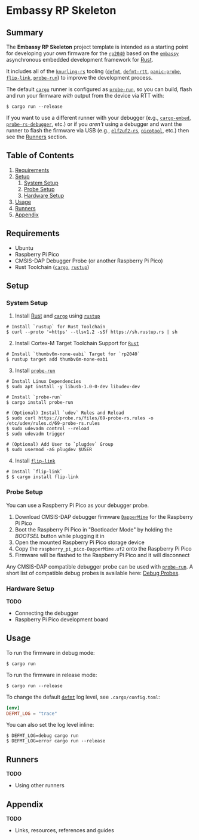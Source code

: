 # Embassy RP Skeleton
## Summary
The **Embassy RP Skeleton** project template is intended as a starting point for developing your own firmware for the
[`rp2040`][1] based on the [`embassy`][2] asynchronous embedded development framework for [Rust][12].

It includes all of the [`knurling-rs`][3] tooling ([`defmt`][4], [`defmt-rtt`][4], [`panic-probe`][4], [`flip-link`][5],
[`probe-run`][6]) to improve the development process.

The default [`cargo`][7] runner is configured as [`probe-run`][6], so you can build, flash and run your firmware _with_
output from the device via RTT with:

```shell
$ cargo run --release
```

If you want to use a different runner with your debugger (e.g., [`cargo-embed`][8], [`probe-rs-debugger`][9], etc.) or
if you _aren't_ using a debugger and want the runner to flash the firmware via USB (e.g., [`elf2uf2-rs`][10],
[`picotool`][11], etc.) then see the [Runners](#runners) section.

## Table of Contents
1. [Requirements](#requirements)
2. [Setup](#setup)
    1. [System Setup](#system-setup)
    2. [Probe Setup](#probe-setup)
    3. [Hardware Setup](#hardware-setup)
3. [Usage](#usage)
4. [Runners](#runners)
5. [Appendix](#appendix)

## Requirements
* Ubuntu
* Raspberry Pi Pico
* CMSIS-DAP Debugger Probe (or another Raspberry Pi Pico)
* Rust Toolchain ([`cargo`][7], [`rustup`][13])

## Setup
### System Setup
1. Install [Rust][12] and [`cargo`][7] using [`rustup`][13]
```shell
# Install `rustup` for Rust Toolchain
$ curl --proto '=https' --tlsv1.2 -sSf https://sh.rustup.rs | sh
```

2. Install Cortex-M Target Toolchain Support for [`Rust`][12]
```shell
# Install `thumbv6m-none-eabi` Target for `rp2040`
$ rustup target add thumbv6m-none-eabi
```

3. Install [`probe-run`][6]
```shell
# Install Linux Dependencies
$ sudo apt install -y libusb-1.0-0-dev libudev-dev

# Install `probe-run`
$ cargo install probe-run

# (Optional) Install `udev` Rules and Reload
$ sudo curl https://probe.rs/files/69-probe-rs.rules -o /etc/udev/rules.d/69-probe-rs.rules
$ sudo udevadm control --reload
$ sudo udevadm trigger

# (Optional) Add User to `plugdev` Group
$ sudo usermod -aG plugdev $USER
```

4. Install [`flip-link`][5]
```shell
# Install `flip-link`
$ $ cargo install flip-link
```

### Probe Setup
You can use a Raspberry Pi Pico as your debugger probe.
1. Download CMSIS-DAP debugger firmware [`DapperMime`][14] for the Raspberry Pi Pico
2. Boot the Raspberry Pi Pico in "Bootloader Mode" by holding the _BOOTSEL_ button while plugging it in
3. Open the mounted Raspberry Pi Pico storage device
4. Copy the `raspberry_pi_pico-DapperMime.uf2` onto the Raspberry Pi Pico
5. Firmware will be flashed to the Raspberry Pi Pico and it will disconnect

Any CMSIS-DAP compatible debugger probe can be used with [`probe-run`][6]. A short list of compatible debug probes is
available here: [Debug Probes][15].

### Hardware Setup
**TODO**
  - Connecting the debugger
  - Raspberry Pi Pico development board

## Usage
To run the firmware in debug mode:
```shell
$ cargo run
```

To run the firmware in release mode:
```shell
$ cargo run --release
```

To change the default [`defmt`][4] log level, see `.cargo/config.toml`:
```toml
[env]
DEFMT_LOG = "trace"
```

You can also set the log level inline:
```shell
$ DEFMT_LOG=debug cargo run
$ DEFMT_LOG=error cargo run --release
```

## Runners
**TODO**
  - Using other runners

## Appendix
**TODO**
  - Links, resources, references and guides

<!-- Reference -->
[1]: https://www.raspberrypi.com/documentation/microcontrollers/rp2040.html
[2]: https://embassy.dev/dev/index.html
[3]: https://github.com/knurling-rs/app-template
[4]: https://github.com/knurling-rs/defmt
[5]: https://github.com/knurling-rs/flip-link
[6]: https://github.com/knurling-rs/probe-run
[7]: https://doc.rust-lang.org/cargo/
[8]: https://github.com/probe-rs/cargo-embed
[9]: https://github.com/probe-rs/vscode
[10]: https://github.com/JoNil/elf2uf2-rs
[11]: https://github.com/raspberrypi/picotool
[12]: https://www.rust-lang.org/
[13]: https://rustup.rs/
[14]: https://github.com/majbthrd/DapperMime
[15]: https://github.com/rp-rs/rp2040-project-template/blob/main/debug_probes.md

<!-- Other Stuff -->
<!--
https://github.com/rust-embedded/awesome-embedded-rust
https://github.com/rp-rs/rp2040-project-template
https://timsavage.github.io/rpi-pico-devboard/
https://github.com/embassy-rs/embassy
https://probe.rs/docs/getting-started/probe-setup/
https://embedded-trainings.ferrous-systems.com/
https://docs.rust-embedded.org/book/
https://github.com/ferrous-systems/teaching-material
https://reltech.substack.com/p/getting-started-with-rust-on-a-raspberry
-->
